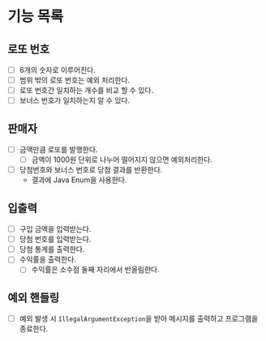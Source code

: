 # 기능 목록

## 로또 번호
- [ ] 6개의 숫자로 이루어진다.
- [ ] 범위 밖의 로또 번호는 예외 처리한다.
- [ ] 로또 번호간 일치하는 개수를 비교 할 수 있다.
- [ ] 보너스 번호가 일치하는지 알 수 있다.

## 판매자
- [ ] 금액만큼 로또를 발행한다.
  -[ ] 금액이 1000원 단위로 나누어 떨어지지 않으면 예외처리한다.
- [ ] 당첨번호와 보너스 번호로 당첨 결과를 반환한다.
  - 결과에 Java Enum을 사용한다.

## 입출력
- [ ] 구입 금액을 입력받는다.
- [ ] 당첨 번호를 입력받는다.
- [ ] 당첨 통계를 출력한다.
- [ ] 수익률을 출력한다.
  - [ ] 수익률은 소수점 둘째 자리에서 반올림한다.

## 예외 핸들링
- [ ] 예외 발생 시 `IllegalArgumentException`을 받아 메시지를 출력하고 프로그램을 종료한다.